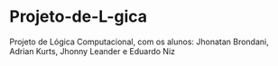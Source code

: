 # Projeto-de-L-gica
Projeto de Lógica Computacional, com os alunos: Jhonatan Brondani, Adrian Kurts, Jhonny Leander e Eduardo Niz



